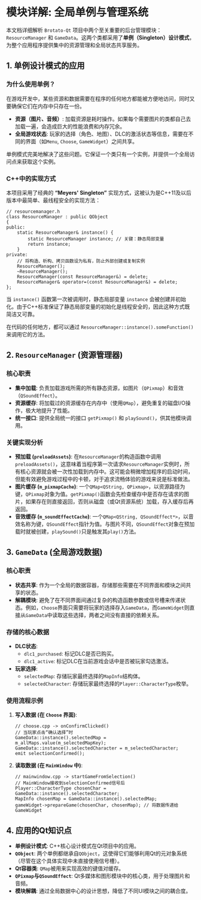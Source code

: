 # 模块详解: 全局单例与管理系统

本文档详细解析 `Brotato-Qt` 项目中两个至关重要的后台管理模块：`ResourceManager` 和 `GameData`。这两个类都采用了**单例（Singleton）设计模式**，为整个应用程序提供集中的资源管理和全局状态共享服务。

## 1. 单例设计模式的应用

### 为什么使用单例？

在游戏开发中，某些资源和数据需要在程序的任何地方都能被方便地访问，同时又要确保它们在内存中只存在一份。

- **资源（图片、音频）**: 加载资源是耗时操作。如果每个需要图片的类都自己去加载一遍，会造成巨大的性能浪费和内存冗余。
- **全局游戏状态**: 玩家的选择（角色、地图）、DLC的激活状态等信息，需要在不同的界面（如`Menu`, `Choose`, `GameWidget`）之间共享。

单例模式完美地解决了这些问题。它保证一个类只有一个实例，并提供一个全局访问点来获取这个实例。

### C++中的实现方式

本项目采用了经典的 **“Meyers' Singleton”** 实现方式，这被认为是C++11及以后版本中最简单、最线程安全的实现方法：

```
// resourcemanager.h
class ResourceManager : public QObject
{
public:
    static ResourceManager& instance() {
        static ResourceManager instance; // 关键：静态局部变量
        return instance;
    }
private:
    // 将构造、析构、拷贝函数设为私有，防止外部创建或复制实例
    ResourceManager();
    ~ResourceManager();
    ResourceManager(const ResourceManager&) = delete;
    ResourceManager& operator=(const ResourceManager&) = delete;
};
```

当 `instance()` 函数第一次被调用时，静态局部变量 `instance` 会被创建并初始化。由于C++标准保证了静态局部变量的初始化是线程安全的，因此这种方式既简洁又可靠。

在代码的任何地方，都可以通过 `ResourceManager::instance().someFunction()` 来调用它的方法。

## 2. `ResourceManager` (资源管理器)

### 核心职责

- **集中加载**: 负责加载游戏所需的所有静态资源，如图片（`QPixmap`）和音效（`QSoundEffect`）。
- **资源缓存**: 将加载过的资源缓存在内存中（使用`QMap`），避免重复的磁盘I/O操作，极大地提升了性能。
- **统一接口**: 提供全局统一的接口 `getPixmap()` 和 `playSound()`，供其他模块调用。

### 关键实现分析

- **预加载 (`preloadAssets`)**: 在`ResourceManager`的构造函数中调用`preloadAssets()`，这意味着当程序第一次请求`ResourceManager`实例时，所有核心资源就会被一次性加载到内存中。这可能会稍微增加程序的启动时间，但能有效避免游戏过程中的卡顿，对于追求流畅体验的游戏来说是标准做法。
- **图片缓存 (`m_pixmapCache`)**: 一个`QMap<QString, QPixmap>`，以资源路径为键，`QPixmap`对象为值。`getPixmap()`函数会先检查缓存中是否存在请求的图片，如果存在则直接返回，否则从磁盘（或Qt资源系统）加载，存入缓存后再返回。
- **音效缓存 (`m_soundEffectCache`)**: 一个`QMap<QString, QSoundEffect*>`，以音效名称为键，`QSoundEffect`指针为值。与图片不同，`QSoundEffect`对象在预加载时就被创建，`playSound()`只是触发其`play()`方法。

## 3. `GameData` (全局游戏数据)

### 核心职责

- **状态共享**: 作为一个全局的数据容器，存储那些需要在不同界面和模块之间共享的状态。
- **解耦模块**: 避免了在不同界面间通过复杂的构造函数参数或信号槽来传递状态。例如，`Choose`界面只需要将玩家的选择存入`GameData`，而`GameWidget`则直接从`GameData`中读取这些选择，两者之间没有直接的依赖关系。

### 存储的核心数据

- **DLC状态**:
  - `dlc1_purchased`: 标记DLC是否已购买。
  - `dlc1_active`: 标记DLC在当前游戏会话中是否被玩家勾选激活。
- **玩家选择**:
  - `selectedMap`: 存储玩家最终选择的`MapInfo`结构体。
  - `selectedCharacter`: 存储玩家最终选择的`Player::CharacterType`枚举。

### 使用流程示例

1. **写入数据 (在 `Choose` 界面)**:

   ```
   // choose.cpp -> onConfirmClicked()
   // 当玩家点击“确认选择”时
   GameData::instance().selectedMap = m_allMaps.value(m_selectedMapKey);
   GameData::instance().selectedCharacter = m_selectedCharacter;
   emit selectionConfirmed();
   ```

2. **读取数据 (在 `MainWindow` 中)**:

   ```
   // mainwindow.cpp -> startGameFromSelection()
   // MainWindow接收到selectionConfirmed信号后
   Player::CharacterType chosenChar = GameData::instance().selectedCharacter;
   MapInfo chosenMap = GameData::instance().selectedMap;
   gameWidget->prepareGame(chosenChar, chosenMap); // 将数据传递给GameWidget
   ```

## 4. 应用的Qt知识点

- **单例设计模式**: C++核心设计模式在Qt项目中的应用。
- **`QObject`**: 两个单例都继承自`QObject`，这使得它们能够利用Qt的元对象系统（尽管在这个具体实现中未直接使用信号槽）。
- **Qt容器类**: `QMap`被用来实现高效的键值对缓存。
- **`QPixmap`与`QSoundEffect`**: Qt多媒体和图形模块中的核心类，用于处理图片和音频。
- **模块解耦**: 通过全局数据中心的设计思想，降低了不同UI模块之间的耦合度。